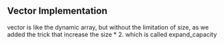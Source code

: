 ## Vector Implementation

vector is like the dynamic array, but without the limitation of size, as we added the trick that increase the size * 2. which is called expand_capacity

